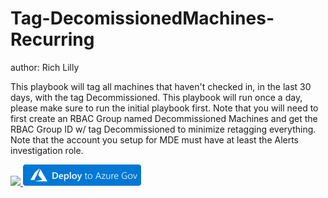 # Tag-DecomissionedMachines-Recurring
author: Rich Lilly

This playbook will tag all machines that haven't checked in, in the last 30 days, with the tag Decommissioned. This playbook will run once a day, please make sure to run the initial playbook first. Note that you will need to first create an RBAC Group named Decommissioned Machines and get the RBAC Group ID w/ tag Decommissioned to minimize retagging everything.
Note that the account you setup for MDE must have at least the Alerts investigation role.

<a href="https://portal.azure.com/#create/Microsoft.Template/uri/https%3A%2F%2Fraw.githubusercontent.com%2Frichlilly2004%2FMicrosoft-Defender-ATP%2Fmaster%2FLogicApps%2FTag-DecomissionedMachines-Recurring%2Fazuredeploy.json" target="_blank">
    <img src="https://aka.ms/deploytoazurebutton""/>
</a>
<a href="https://portal.azure.us/#create/Microsoft.Template/uri/https%3A%2F%2Fraw.githubusercontent.com%2Frichlilly2004%2FMicrosoft-Defender-ATP%2Fmaster%2FPlaybooks%2FTag-DecomissionedMachines-Recurring%2Fazuredeploy.json" target="_blank">
<img src="https://raw.githubusercontent.com/Azure/azure-quickstart-templates/master/1-CONTRIBUTION-GUIDE/images/deploytoazuregov.png"/>
</a>